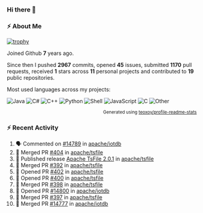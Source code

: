 ### Hi there 👋

### :zap: About Me

[![trophy](https://github-profile-trophy.vercel.app/?username=HTHou&theme=onedark)](https://github.com/ryo-ma/github-profile-trophy)
   
Joined Github **7** years ago.

Since then I pushed **2967** commits, opened **45** issues, submitted **1170** pull requests, received **1** stars across **11** personal projects and contributed to **19** public repositories.

Most used languages across my projects:

![Java](https://img.shields.io/static/v1?style=flat-square&label=%E2%A0%80&color=555&labelColor=%23b07219&message=Java%EF%B8%B189.3%25)
![C#](https://img.shields.io/static/v1?style=flat-square&label=%E2%A0%80&color=555&labelColor=%23178600&message=C%23%EF%B8%B13.9%25)
![C++](https://img.shields.io/static/v1?style=flat-square&label=%E2%A0%80&color=555&labelColor=%23f34b7d&message=C%2B%2B%EF%B8%B12.7%25)
![Python](https://img.shields.io/static/v1?style=flat-square&label=%E2%A0%80&color=555&labelColor=%233572A5&message=Python%EF%B8%B10.7%25)
![Shell](https://img.shields.io/static/v1?style=flat-square&label=%E2%A0%80&color=555&labelColor=%2389e051&message=Shell%EF%B8%B10.7%25)
![JavaScript](https://img.shields.io/static/v1?style=flat-square&label=%E2%A0%80&color=555&labelColor=%23f1e05a&message=JavaScript%EF%B8%B10.5%25)
![C](https://img.shields.io/static/v1?style=flat-square&label=%E2%A0%80&color=555&labelColor=%23555555&message=C%EF%B8%B10.4%25)
![Other](https://img.shields.io/static/v1?style=flat-square&label=%E2%A0%80&color=555&labelColor=%23ededed&message=Other%EF%B8%B11.4%25)

<p align="right"><sub>Generated using <a href="https://github.com/marketplace/actions/profile-readme-stats">teoxoy/profile-readme-stats</a></sub></p>


<!--![](https://github.com/HTHou/HTHou/blob/output/github-contribution-grid-snake.svg)-->

<!--![Haonan Hou's github stats](https://github-readme-stats.vercel.app/api?username=HTHou&count_private=true&show_icons=true&theme=onedark)-->

<!--![Haonan Hou's wakatime stats](https://github-readme-stats.vercel.app/api/wakatime?username=HTHou&layout=compact&theme=onedark)-->

<!--![Top Langs](https://github-readme-stats.vercel.app/api/top-langs/?username=HTHou&theme=onedark&layout=compact)-->

### :zap: Recent Activity
<!--START_SECTION:activity-->
1. 🗣 Commented on [#14789](https://github.com/apache/iotdb/pull/14789#issuecomment-2647569251) in [apache/iotdb](https://github.com/apache/iotdb)
2. 🎉 Merged PR [#404](https://github.com/apache/tsfile/pull/404) in [apache/tsfile](https://github.com/apache/tsfile)
3. 🚀 Published release [Apache TsFile 2.0.1](https://github.com/apache/tsfile/releases/tag/v2.0.1) in [apache/tsfile](https://github.com/apache/tsfile)
4. 🎉 Merged PR [#392](https://github.com/apache/tsfile/pull/392) in [apache/tsfile](https://github.com/apache/tsfile)
5. 💪 Opened PR [#402](https://github.com/apache/tsfile/pull/402) in [apache/tsfile](https://github.com/apache/tsfile)
6. 💪 Opened PR [#400](https://github.com/apache/tsfile/pull/400) in [apache/tsfile](https://github.com/apache/tsfile)
7. 🎉 Merged PR [#398](https://github.com/apache/tsfile/pull/398) in [apache/tsfile](https://github.com/apache/tsfile)
8. 💪 Opened PR [#14800](https://github.com/apache/iotdb/pull/14800) in [apache/iotdb](https://github.com/apache/iotdb)
9. 🎉 Merged PR [#397](https://github.com/apache/tsfile/pull/397) in [apache/tsfile](https://github.com/apache/tsfile)
10. 🎉 Merged PR [#14777](https://github.com/apache/iotdb/pull/14777) in [apache/iotdb](https://github.com/apache/iotdb)
<!--END_SECTION:activity-->

<!--
**HTHou/HTHou** is a ✨ _special_ ✨ repository because its `README.md` (this file) appears on your GitHub profile.

Here are some ideas to get you started:

- 🔭 I’m currently working on ...
- 🌱 I’m currently learning ...
- 👯 I’m looking to collaborate on ...
- 🤔 I’m looking for help with ...
- 💬 Ask me about ...
- 📫 How to reach me: ...
- 😄 Pronouns: ...
- ⚡ Fun fact: ...
-->
